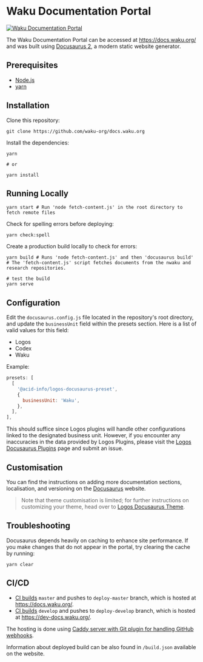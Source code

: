 # Waku Documentation Portal

[![Waku Documentation Portal](https://img.shields.io/badge/docs.waku.org-black)](https://docs.waku.org/)

The Waku Documentation Portal can be accessed at <https://docs.waku.org/> and was built using [Docusaurus 2](https://docusaurus.io/), a modern static website generator.

## Prerequisites

- [Node.js](https://nodejs.org/en/)
- [yarn](https://yarnpkg.com/en/)

## Installation

Clone this repository:

```shell
git clone https://github.com/waku-org/docs.waku.org
```

Install the dependencies:

```shell
yarn

# or

yarn install
```

## Running Locally

```shell
yarn start # Run 'node fetch-content.js' in the root directory to fetch remote files
```

Check for spelling errors before deploying:

```shell
yarn check:spell
```

Create a production build locally to check for errors:

```shell
yarn build # Runs 'node fetch-content.js' and then 'docusaurus build'
# The 'fetch-content.js' script fetches documents from the nwaku and research repositories.

# test the build
yarn serve
```

## Configuration

Edit the `docusaurus.config.js` file located in the repository's root directory, and update the `businessUnit` field within the presets section. Here is a list of valid values for this field:

- Logos
- Codex
- Waku

Example:

```js
presets: [
  [
    '@acid-info/logos-docusaurus-preset',
    {
      businessUnit: 'Waku',
    },
  ],
],
```

This should suffice since Logos plugins will handle other configurations linked to the designated business unit. However, if you encounter any inaccuracies in the data provided by Logos Plugins, please visit the [Logos Docusaurus Plugins](https://github.com/acid-info/logos-docusaurus-plugins) page and submit an issue.

## Customisation

You can find the instructions on adding more documentation sections, localisation, and versioning on the [Docusaurus](https://docusaurus.io/docs) website.

> Note that theme customisation is limited; for further instructions on customizing your theme, head over to [Logos Docusaurus Theme](https://github.com/acid-info/logos-docusaurus-plugins/tree/main/packages/logos-docusaurus-theme/).

## Troubleshooting

Docusaurus depends heavily on caching to enhance site performance. If you make changes that do not appear in the portal, try clearing the cache by running:

```shell
yarn clear
```

## CI/CD

- [CI builds](https://ci.infra.status.im/job/website/job/docs.waku.org/) `master` and pushes to `deploy-master` branch, which is hosted at <https://docs.waku.org/>.
- [CI builds](https://ci.infra.status.im/job/website/job/dev-docs.waku.org/) `develop` and pushes to `deploy-develop` branch, which is hosted at <https://dev-docs.waku.org/>.

The hosting is done using [Caddy server with Git plugin for handling GitHub webhooks](https://github.com/status-im/infra-misc/blob/master/ansible/roles/caddy-git).

Information about deployed build can be also found in `/build.json` available on the website.

